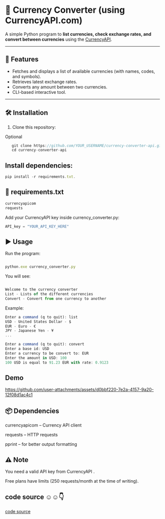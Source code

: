 # 💱 Currency Converter (using CurrencyAPI.com)

A simple Python program to **list currencies, check exchange rates, and convert between currencies** using the [CurrencyAPI](https://currencyapi.com/docs).

---

## 🚀 Features
- Fetches and displays a list of available currencies (with names, codes, and symbols).
- Retrieves latest exchange rates.
- Converts any amount between two currencies.
- CLI-based interactive tool.

---

## 🛠️ Installation

1. Clone this repository:

Optional

```js
   git clone https://github.com/YOUR_USERNAME/currency-converter-api.git
   cd currency-converter-api
 ```

## Install dependencies:

```js
pip install -r requirements.txt.
```

## 📄 requirements.txt

```js
currencyapicom
requests
```

Add your CurrencyAPI key inside currency_converter.py:

```js
API_key = "YOUR_API_KEY_HERE"
```

## ▶️ Usage

Run the program:

```js

python.exe currency_converter.py

```


You will see:

```js

Welcome to the currency converter
List - Lists of the different currencies
Convert - Convert from one currency to another
```

Example:

```js
Enter a command (q to quit): list
USD - United States Dollar - $
EUR - Euro - €
JPY - Japanese Yen - ¥
...

Enter a command (q to quit): convert
Enter a base id: USD
Enter a currency to be convert to: EUR
Enter the amount in USD: 100
100 USD is equal to 91.23 EUR with rate: 0.9123

```

## Demo 



https://github.com/user-attachments/assets/d0bbf220-7e2a-4157-9a20-12f08d1ac4c1




## 📦 Dependencies

currencyapicom
 – Currency API client

requests
 – HTTP requests

pprint
 – for better output formatting

## ⚠️ Note

You need a valid API key from CurrencyAPI
.

Free plans have limits (250 requests/month at the time of writing).


## code source ☺️☺️👇

[code source](https://github.com/kodjoballo/currency_converter/blob/main/currency_converter.py)


   

